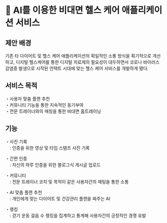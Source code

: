 # 🦾 AI를 이용한 비대면 헬스 케어 애플리케이션 서비스

## 제안 배경
기존 타 다이어트 및 헬스 케어 애플리케이션의 획일적인 소통 방식을 획기적으로 개선하고, 디지털 헬스케어를 통한 디지털 치료제의 필요성이 대두하면서 코로나 바이러스 감염증 발생으로 시작된 언택트 시대에 맞는 헬스 케어 서비스를 개발하게 됐다.

## 서비스 목적
・사용자 맞춤 플랜 추천  
・커뮤니티 기능을 통한 지속적인 동기부여  
・전문 트레이너와의 매칭을 통한 비대면 홈트레이닝  

## 기능
・사진 기록  
　: 인증을 위한 영상 및 타임 스탬프 사진 기록  

・간편 인증  
　: 자신의 하루 인증을 위한 블로그식 게시글 업로드  

・커뮤니티  
　: 전문 트레이너 코치 및 목적이 같은 사용자간의 채팅을 통한 소통  

・AI 맞춤 플랜 추천  
　: 개인에게 맞는 다이어트 및 건강관리 플랜을 짜주는 AI  

・랭킹  
　: 걷기 운동 걸음 수 랭킹을 집계하고 통계해 사용자간의 긍정적인 경쟁 유발  
